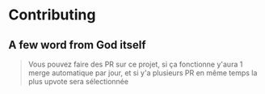 # Contributing
## A few word from God itself

> Vous pouvez faire des PR sur ce projet, si ça fonctionne y'aura 1 merge automatique par jour, et si y'a plusieurs PR en même temps la plus upvote sera sélectionnée
